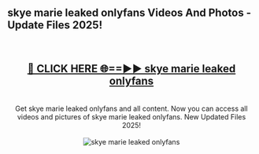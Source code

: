<h2>skye marie leaked onlyfans Videos And Photos - Update Files 2025!</h2>
<br>
<div align="center">
<h2><a href="https://top-ai-tools.click/QrbHav" rel="nofollow">🔴 CLICK HERE 🌐==►► skye marie leaked onlyfans</a></h2>
<br>
Get skye marie leaked onlyfans and all content. Now you can access all videos and pictures of skye marie leaked onlyfans. New Updated Files 2025!
<br>
<br>
<a href="https://top-ai-tools.click/QrbHav" rel="nofollow" data-target="animated-image.originalLink"><img src="https://i.ibb.co.com/WyWwxjT/player-gif2.gif" alt="skye marie leaked onlyfans" style="max-width: 100%; display: inline-block;" data-target="animated-image.originalImage"></a>
</div>
<br>